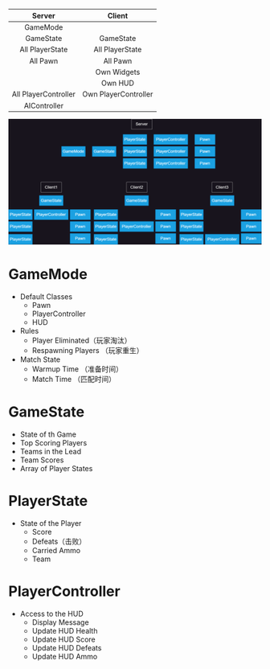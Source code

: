 
|        Server        |        Client        |
|:--------------------:|:--------------------:|
|       GameMode       |                      |
|      GameState       |      GameState       |
|   All PlayerState    |   All PlayerState    |
|       All Pawn       |       All Pawn       |
|                      |     Own Widgets      |
|                      |       Own HUD        |
| All PlayerController | Own PlayerController |
|     AIController     |                      |

![GameplayServerandClient](https://raw.githubusercontent.com/theMeiLin/UE5GameNotes/main/Images/Gameplay.png)

# GameMode
+ Default Classes
	+ Pawn
	+ PlayerController
	+ HUD
+ Rules
	+ Player Eliminated（玩家淘汰）
	+ Respawning Players （玩家重生）
+ Match State
	+ Warmup Time （准备时间）
	+ Match Time （匹配时间）

# GameState
+ State of th Game
+ Top Scoring Players
+ Teams in the Lead
+ Team Scores
+ Array of Player States

# PlayerState
+ State of the Player
	+ Score
	+ Defeats（击败）
	+ Carried Ammo
	+ Team

# PlayerController
+ Access to the HUD
	+ Display Message
	+ Update HUD Health
	+ Update HUD Score
	+ Update HUD Defeats
	+ Update HUD Ammo